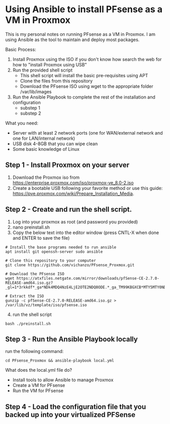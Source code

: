 # Using Ansible to install PFsense as a VM in Proxmox
This is my personal notes on running PFsense as a VM in Proxmox.
I am using Ansible as the tool to maintain and deploy most packages.

Basic Process:
1) Install Proxmox using the ISO if you don't know how search the web for how to "install Proxmox using USB"
2) Run the provided shell script
    + This shell script will install the basic pre-requisites using APT
    + Clone the files from this repository
    + Download the PFsense ISO using wget to the appropriate folder /var/lib/images
3) Run the Ansible Playbook to complete the rest of the installation and configuration
    + substep 1
    + substep 2 

What you need:
- Server with at least 2 network ports (one for WAN/external network and one for LAN/internal network)
- USB disk 4-8GB that you can wipe clean
- Some basic knowledge of Linux

## Step 1 - Install Proxmox on your server
1) Download the Proxmox iso from https://enterprise.proxmox.com/iso/proxmox-ve_8.0-2.iso
2) Create a bootable USB following your favorite method or use this guide: https://pve.proxmox.com/wiki/Prepare_Installation_Media.

## Step 2 - Create and run the shell script.
1) Log into your proxmox as root (and password you provided)
2) nano preinstall.sh
3) Copy the below text into the editor window (press CNTL-X when done and ENTER to save the file)
```
# Install the base programs needed to run ansible
apt install git openssh-server sudo ansible

# Clone this repository to your computer
git clone https://github.com/vichanzo/PFsense_Proxmox.git

# Download the PFsense ISO
wget https://atxfiles.netgate.com/mirror/downloads/pfSense-CE-2.7.0-RELEASE-amd64.iso.gz?_gl=1*3rkkdf*_ga*NDk4MDQ4NzE4LjE2OTE2NDQ0ODE.*_ga_TM99KBGXCB*MTY5MTY0NDQ4MS4xLjAuMTY5MTY0NDQ4MS42MC4wLjA.

# Extract the ISO
gunzip -c pfSense-CE-2.7.0-RELEASE-amd64.iso.gz > /var/lib/vz/template/iso/pfsense.iso
``` 
4) run the shell script
```
bash ./preinstall.sh
```

## Step 3 - Run the Ansible Playbook locally
run the following command:
```
cd PFsense_Proxmox && ansible-playbook local.yml
```
What does the local.yml file do?
- Install tools to allow Ansible to manage Proxmox
- Create a VM for PFsense
- Run the VM for PFsense

## Step 4 - Load the configuration file that you backed up into your virtualized PFSense

